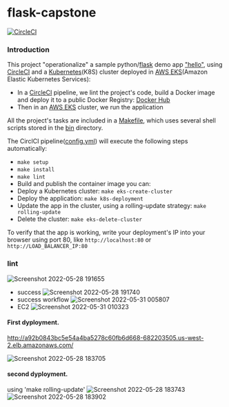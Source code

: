 # flask-capstone
[![CircleCI](https://circleci.com/gh/SaadAlajlan/flask-capstone/tree/main.svg?style=svg)](https://circleci.com/gh/SaadAlajlan/flask-capstone/tree/main)

### Introduction

This project "operationalize" a sample python/[flask](https://flask.palletsprojects.com/)
demo app ["hello"](./hello_app/hello.py), using [CircleCI](https://www.circleci.com) and
 a [Kubernetes](https://kubernetes.io/)(K8S) cluster deployed in [AWS EKS](https://aws.amazon.com/eks/)(Amazon Elastic Kubernetes Services):
 * In a [CircleCI](https://www.circleci.com) pipeline, we lint the project's code, build
 a Docker image and deploy it to a public
Docker Registry: [Docker Hub](https://hub.docker.com/repository/docker/saadaj/hello-app)
* Then in an [AWS EKS](https://aws.amazon.com/eks/) cluster, we run the application

All the project's tasks are included in a [Makefile](Makefile), which uses several shell scripts stored in the
[bin](bin) directory.

The CirclCI pipeline([config.yml](.circleci/config.yml)) will execute the following steps automatically:

* `make setup`
* `make install`
* `make lint`
* Build and publish the container image
you can:
* Deploy a Kubernetes cluster:  `make eks-create-cluster`
* Deploy the application:  `make k8s-deployment`
* Update the app in the cluster, using a rolling-update strategy:  `make rolling-update`
* Delete the cluster:  `make eks-delete-cluster`

To verify that the app is working, write your deployment's IP into your browser using port 80, like
`http://localhost:80` or `http://LOAD_BALANCER_IP:80` 

### lint
![Screenshot 2022-05-28 191655](https://user-images.githubusercontent.com/38673587/170834595-b5e3fcec-e344-4711-ae88-d6101ccdf39f.jpg)
* success
![Screenshot 2022-05-28 191740](https://user-images.githubusercontent.com/38673587/170834598-72e13da9-c76c-42bb-9a6a-2355ad09a457.jpg)
* success workflow
![Screenshot 2022-05-31 005807](https://user-images.githubusercontent.com/38673587/171063020-9417829e-23f9-4c14-924c-b79740e7deb3.jpg)
* EC2
![Screenshot 2022-05-31 010323](https://user-images.githubusercontent.com/38673587/171063297-e5048326-9e4a-4236-8d04-a3b37423ec80.jpg)


#### First dyployment.
http://a92b0843bc5e54a4ba5278c60fb6d668-682203505.us-west-2.elb.amazonaws.com/

![Screenshot 2022-05-28 183705](https://user-images.githubusercontent.com/38673587/170834404-b1ad3df5-1f4c-4e02-b599-fb83bf235bbc.jpg)
#### second dyployment.
using 'make rolling-update'
![Screenshot 2022-05-28 183743](https://user-images.githubusercontent.com/38673587/170834512-c9206fb1-2682-40c7-8649-40e874e2512e.jpg)
![Screenshot 2022-05-28 183902](https://user-images.githubusercontent.com/38673587/170834572-5bc8428a-ce3c-4c61-9112-75fc01a7a396.jpg)

